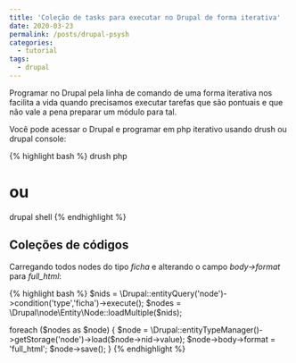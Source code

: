 ```yaml
---
title: 'Coleção de tasks para executar no Drupal de forma iterativa'
date: 2020-03-23
permalink: /posts/drupal-psysh
categories:
  - tutorial
tags:
  - drupal
---
```


Programar no Drupal pela linha de comando de uma forma iterativa
nos facilita a vida quando precisamos executar tarefas que são pontuais 
e que não vale a pena preparar um módulo para tal.

Você pode acessar o Drupal e programar em php iterativo 
usando drush ou drupal console:

{% highlight bash %}
drush php
# ou
drupal shell
{% endhighlight %}

## Coleções de códigos

Carregando todos nodes do tipo *ficha* e alterando o campo *body->format* para
*full_html*:

{% highlight bash %}
$nids = \Drupal::entityQuery('node')->condition('type','ficha')->execute();
$nodes = \Drupal\node\Entity\Node::loadMultiple($nids);

foreach ($nodes as $node) {
    $node = \Drupal::entityTypeManager()->getStorage('node')->load($node->nid->value);
    $node->body->format = 'full_html';
    $node->save();
}
{% endhighlight %}

